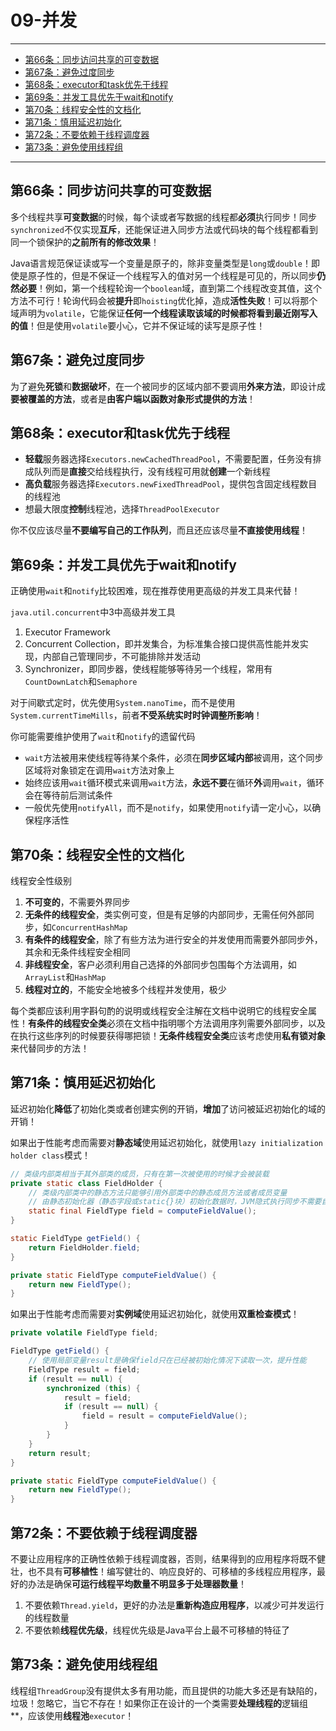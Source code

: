 # 09-并发

---

- [第66条：同步访问共享的可变数据](#第66条同步访问共享的可变数据)
- [第67条：避免过度同步](#第67条：避免过度同步)
- [第68条：executor和task优先于线程](#第68条executor和task优先于线程)
- [第69条：并发工具优先于wait和notify](#第69条并发工具优先于wait和notify)
- [第70条：线程安全性的文档化](#第70条线程安全性的文档化)
- [第71条：慎用延迟初始化](#第71条慎用延迟初始化)
- [第72条：不要依赖于线程调度器](#第72条不要依赖于线程调度器)
- [第73条：避免使用线程组](#第73条避免使用线程组)

---

## 第66条：同步访问共享的可变数据

多个线程共享**可变数据**的时候，每个读或者写数据的线程都**必须**执行同步！同步`synchronized`不仅实现**互斥**，还能保证进入同步方法或代码块的每个线程都看到同一个锁保护的**之前所有的修改效果**！

Java语言规范保证读或写一个变量是原子的，除非变量类型是`long`或`double`！即使是原子性的，但是不保证一个线程写入的值对另一个线程是可见的，所以同步**仍然必要**！例如，第一个线程轮询一个`boolean`域，直到第二个线程改变其值，这个方法不可行！轮询代码会被**提升**即`hoisting`优化掉，造成**活性失败**！可以将那个域声明为`volatile`，它能保证**任何一个线程读取该域的时候都将看到最近刚写入的值**！但是使用`volatile`要小心，它并不保证域的读写是原子性！

## 第67条：避免过度同步

为了避免**死锁**和**数据破坏**，在一个被同步的区域内部不要调用**外来方法**，即设计成**要被覆盖的方法**，或者是**由客户端以函数对象形式提供的方法**！

## 第68条：executor和task优先于线程

* **轻载**服务器选择`Executors.newCachedThreadPool`，不需要配置，任务没有排成队列而是**直接**交给线程执行，没有线程可用就**创建**一个新线程
* **高负载**服务器选择`Executors.newFixedThreadPool`，提供包含固定线程数目的线程池
* 想最大限度**控制**线程池，选择`ThreadPoolExecutor`

你不仅应该尽量**不要编写自己的工作队列**，而且还应该尽量**不直接使用线程**！

## 第69条：并发工具优先于wait和notify

正确使用`wait`和`notify`比较困难，现在推荐使用更高级的并发工具来代替！

`java.util.concurrent`中3中高级并发工具
1. Executor Framework
2. Concurrent Collection，即并发集合，为标准集合接口提供高性能并发实现，内部自己管理同步，不可能排除并发活动
3. Synchronizer，即同步器，使线程能够等待另一个线程，常用有`CountDownLatch`和`Semaphore`

对于间歇式定时，优先使用`System.nanoTime`，而不是使用`System.currentTimeMills`，前者**不受系统实时时钟调整所影响**！

你可能需要维护使用了`wait`和`notify`的遗留代码
* `wait`方法被用来使线程等待某个条件，必须在**同步区域内部**被调用，这个同步区域将对象锁定在调用`wait`方法对象上
* 始终应该用`wait`循环模式来调用`wait`方法，**永远不要**在循环**外**调用`wait`，循环会在等待前后测试条件
* 一般优先使用`notifyAll`，而不是`notify`，如果使用`notify`请一定小心，以确保程序活性

## 第70条：线程安全性的文档化

线程安全性级别
1. **不可变的**，不需要外界同步
2. **无条件的线程安全**，类实例可变，但是有足够的内部同步，无需任何外部同步，如`ConcurrentHashMap`
3. **有条件的线程安全**，除了有些方法为进行安全的并发使用而需要外部同步外，其余和无条件线程安全相同
4. **非线程安全**，客户必须利用自己选择的外部同步包围每个方法调用，如`ArrayList`和`HashMap`
5. **线程对立的**，不能安全地被多个线程并发使用，极少

每个类都应该利用字斟句酌的说明或线程安全注解在文档中说明它的线程安全属性！**有条件的线程安全类**必须在文档中指明哪个方法调用序列需要外部同步，以及在执行这些序列的时候要获得哪把锁！**无条件线程安全类**应该考虑使用**私有锁对象**来代替同步的方法！

## 第71条：慎用延迟初始化

延迟初始化**降低**了初始化类或者创建实例的开销，**增加**了访问被延迟初始化的域的开销！

如果出于性能考虑而需要对**静态域**使用延迟初始化，就使用`lazy initialization holder class`模式！
```Java
// 类级内部类相当于其外部类的成员，只有在第一次被使用的时候才会被装载
private static class FieldHolder {
	// 类级内部类中的静态方法只能够引用外部类中的静态成员方法或者成员变量
	// 由静态初始化器（静态字段或static{}块）初始化数据时，JVM隐式执行同步不需要自己控制
	static final FieldType field = computeFieldValue();
}

static FieldType getField() {
	return FieldHolder.field;
}

private static FieldType computeFieldValue() {
	return new FieldType();
}
```

如果出于性能考虑而需要对**实例域**使用延迟初始化，就使用**双重检查模式**！
```Java
private volatile FieldType field;

FieldType getField() {
	// 使用局部变量result是确保field只在已经被初始化情况下读取一次，提升性能
	FieldType result = field;
	if (result == null) { 
		synchronized (this) {
			result = field;
			if (result == null) {
				field = result = computeFieldValue();
			}
		}
	}
	return result;
}

private static FieldType computeFieldValue() {
	return new FieldType();
}
```

## 第72条：不要依赖于线程调度器

不要让应用程序的正确性依赖于线程调度器，否则，结果得到的应用程序将既不健壮，也不具有**可移植性**！编写健壮的、响应良好的、可移植的多线程应用程序，最好的办法是确保**可运行线程平均数量不明显多于处理器数量**！

1. 不要依赖`Thread.yield`，更好的办法是**重新构造应用程序**，以减少可并发运行的线程数量
2. 不要依赖**线程优先级**，线程优先级是Java平台上最不可移植的特征了

## 第73条：避免使用线程组

线程组`ThreadGroup`没有提供太多有用功能，而且提供的功能大多还是有缺陷的，垃圾！忽略它，当它不存在！如果你正在设计的一个类需要**处理线程的**逻辑组**，应该使用**线程池**`executor`！